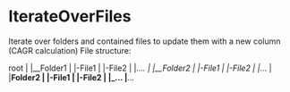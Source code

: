 # IterateOverFiles
Iterate over folders and contained files to update them with a new column (CAGR calculation)
File structure:

root
|
|__Folder1
|  |-File1
|  |-File2
|  |_....
|
|__Folder2
|  |-File1
|  |-File2
|  |_...
|
|__Folder2
|  |-File1
|  |-File2
|  |_...
|__...
   
 
